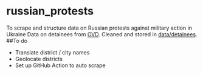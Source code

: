 # russian_protests
To scrape and structure data on Russian protests against military action in Ukraine
Data on detainees from [OVD](https://ovdinfo.org/).
Cleaned and stored in [data/detainees](https://github.com/nsmediadataunit/russianprotests/tree/main/data/detainees).
##To do
- Translate district / city names
- Geolocate districts
- Set up GitHub Action to auto scrape

